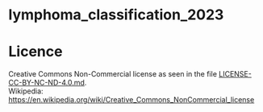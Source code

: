 # lymphoma_classification_2023

# Licence
Creative Commons Non-Commercial license as seen in the file [LICENSE-CC-BY-NC-ND-4.0.md](https://github.com/haeggsti/lymphoma_classification_2023/blob/main/LICENSE-CC-BY-NC-ND-4.0.md).\
Wikipedia: https://en.wikipedia.org/wiki/Creative_Commons_NonCommercial_license
